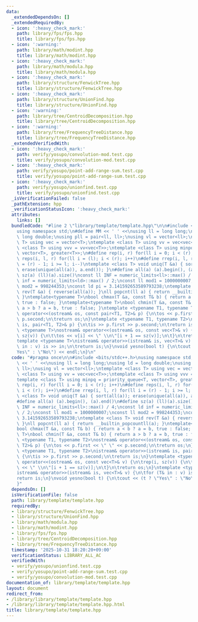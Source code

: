 ```yaml
---
data:
  _extendedDependsOn: []
  _extendedRequiredBy:
  - icon: ':heavy_check_mark:'
    path: library/fps/fps.hpp
    title: library/fps/fps.hpp
  - icon: ':warning:'
    path: library/math/modint.hpp
    title: library/math/modint.hpp
  - icon: ':heavy_check_mark:'
    path: library/math/modula.hpp
    title: library/math/modula.hpp
  - icon: ':heavy_check_mark:'
    path: library/structure/FenwickTree.hpp
    title: library/structure/FenwickTree.hpp
  - icon: ':heavy_check_mark:'
    path: library/structure/UnionFind.hpp
    title: library/structure/UnionFind.hpp
  - icon: ':warning:'
    path: library/tree/CentroidDecomposition.hpp
    title: library/tree/CentroidDecomposition.hpp
  - icon: ':warning:'
    path: library/tree/FrequencyTreeDistance.hpp
    title: library/tree/FrequencyTreeDistance.hpp
  _extendedVerifiedWith:
  - icon: ':heavy_check_mark:'
    path: verify/yosupo/convolution-mod.test.cpp
    title: verify/yosupo/convolution-mod.test.cpp
  - icon: ':heavy_check_mark:'
    path: verify/yosupo/point-add-range-sum.test.cpp
    title: verify/yosupo/point-add-range-sum.test.cpp
  - icon: ':heavy_check_mark:'
    path: verify/yosupo/unionfind.test.cpp
    title: verify/yosupo/unionfind.test.cpp
  _isVerificationFailed: false
  _pathExtension: hpp
  _verificationStatusIcon: ':heavy_check_mark:'
  attributes:
    links: []
  bundledCode: "#line 2 \"library/template/template.hpp\"\n\n#include <bits/stdc++.h>\n\
    using namespace std;\n#define MM << ' ' <<\nusing ll = long long;\nusing ld =\
    \ long double;\nusing pll = pair<ll, ll>;\nusing vl = vector<ll>;\ntemplate <class\
    \ T> using vec = vector<T>;\ntemplate <class T> using vv = vec<vec<T>>;\ntemplate\
    \ <class T> using vvv = vv<vec<T>>;\ntemplate <class T> using minpq = priority_queue<T,\
    \ vector<T>, greater<T>>;\n#define rep(i, r) for(ll i = 0; i < (r); i++)\n#define\
    \ reps(i, l, r) for(ll i = (l); i < (r); i++)\n#define rrep(i, l, r) for(ll i\
    \ = (r) - 1; i >= l; i--)\ntemplate <class T> void uniq(T &a) { sort(all(a));\
    \ erase(unique(all(a)), a.end()); }\n#define all(a) (a).begin(), (a).end()\n#define\
    \ sz(a) (ll)(a).size()\nconst ll INF = numeric_limits<ll>::max() / 4;\nconst ld\
    \ inf = numeric_limits<ld>::max() / 2;\nconst ll mod1 = 1000000007;\nconst ll\
    \ mod2 = 998244353;\nconst ld pi = 3.141592653589793238;\ntemplate <class T> void\
    \ rev(T &a) { reverse(all(a)); }\nll popcnt(ll a) { return __builtin_popcountll(a);\
    \ }\ntemplate<typename T>\nbool chmax(T &a, const T& b) { return a < b ? a = b,\
    \ true : false; }\ntemplate<typename T>\nbool chmin(T &a, const T& b) { return\
    \ a > b ? a = b, true : false; }\ntemplate <typename T1, typename T2>\nostream&\
    \ operator<<(ostream& os, const pair<T1, T2>& p) {\n\tos << p.first << \" \" <<\
    \ p.second;\n\treturn os;\n}\ntemplate <typename T1, typename T2>\nistream& operator>>(istream&\
    \ is, pair<T1, T2>& p) {\n\tis >> p.first >> p.second;\n\treturn is;\n}\ntemplate\
    \ <typename T>\nostream& operator<<(ostream& os, const vec<T>& v) {\n\trep(i,\
    \ sz(v)) {\n\t\tos << v[i] << \" \\n\"[i + 1 == sz(v)];\n\t}\n\treturn os;\n}\n\
    template <typename T>\nistream& operator>>(istream& is, vec<T>& v) {\n\tfor (T&\
    \ in : v) is >> in;\n\treturn is;\n}\nvoid yesno(bool t) {\n\tcout << (t ? \"\
    Yes\" : \"No\") << endl;\n}\n"
  code: "#pragma once\n\n#include <bits/stdc++.h>\nusing namespace std;\n#define MM\
    \ << ' ' <<\nusing ll = long long;\nusing ld = long double;\nusing pll = pair<ll,\
    \ ll>;\nusing vl = vector<ll>;\ntemplate <class T> using vec = vector<T>;\ntemplate\
    \ <class T> using vv = vec<vec<T>>;\ntemplate <class T> using vvv = vv<vec<T>>;\n\
    template <class T> using minpq = priority_queue<T, vector<T>, greater<T>>;\n#define\
    \ rep(i, r) for(ll i = 0; i < (r); i++)\n#define reps(i, l, r) for(ll i = (l);\
    \ i < (r); i++)\n#define rrep(i, l, r) for(ll i = (r) - 1; i >= l; i--)\ntemplate\
    \ <class T> void uniq(T &a) { sort(all(a)); erase(unique(all(a)), a.end()); }\n\
    #define all(a) (a).begin(), (a).end()\n#define sz(a) (ll)(a).size()\nconst ll\
    \ INF = numeric_limits<ll>::max() / 4;\nconst ld inf = numeric_limits<ld>::max()\
    \ / 2;\nconst ll mod1 = 1000000007;\nconst ll mod2 = 998244353;\nconst ld pi =\
    \ 3.141592653589793238;\ntemplate <class T> void rev(T &a) { reverse(all(a));\
    \ }\nll popcnt(ll a) { return __builtin_popcountll(a); }\ntemplate<typename T>\n\
    bool chmax(T &a, const T& b) { return a < b ? a = b, true : false; }\ntemplate<typename\
    \ T>\nbool chmin(T &a, const T& b) { return a > b ? a = b, true : false; }\ntemplate\
    \ <typename T1, typename T2>\nostream& operator<<(ostream& os, const pair<T1,\
    \ T2>& p) {\n\tos << p.first << \" \" << p.second;\n\treturn os;\n}\ntemplate\
    \ <typename T1, typename T2>\nistream& operator>>(istream& is, pair<T1, T2>& p)\
    \ {\n\tis >> p.first >> p.second;\n\treturn is;\n}\ntemplate <typename T>\nostream&\
    \ operator<<(ostream& os, const vec<T>& v) {\n\trep(i, sz(v)) {\n\t\tos << v[i]\
    \ << \" \\n\"[i + 1 == sz(v)];\n\t}\n\treturn os;\n}\ntemplate <typename T>\n\
    istream& operator>>(istream& is, vec<T>& v) {\n\tfor (T& in : v) is >> in;\n\t\
    return is;\n}\nvoid yesno(bool t) {\n\tcout << (t ? \"Yes\" : \"No\") << endl;\n\
    }"
  dependsOn: []
  isVerificationFile: false
  path: library/template/template.hpp
  requiredBy:
  - library/structure/FenwickTree.hpp
  - library/structure/UnionFind.hpp
  - library/math/modula.hpp
  - library/math/modint.hpp
  - library/fps/fps.hpp
  - library/tree/CentroidDecomposition.hpp
  - library/tree/FrequencyTreeDistance.hpp
  timestamp: '2025-10-31 18:20:20+09:00'
  verificationStatus: LIBRARY_ALL_AC
  verifiedWith:
  - verify/yosupo/unionfind.test.cpp
  - verify/yosupo/point-add-range-sum.test.cpp
  - verify/yosupo/convolution-mod.test.cpp
documentation_of: library/template/template.hpp
layout: document
redirect_from:
- /library/library/template/template.hpp
- /library/library/template/template.hpp.html
title: library/template/template.hpp
---
```

